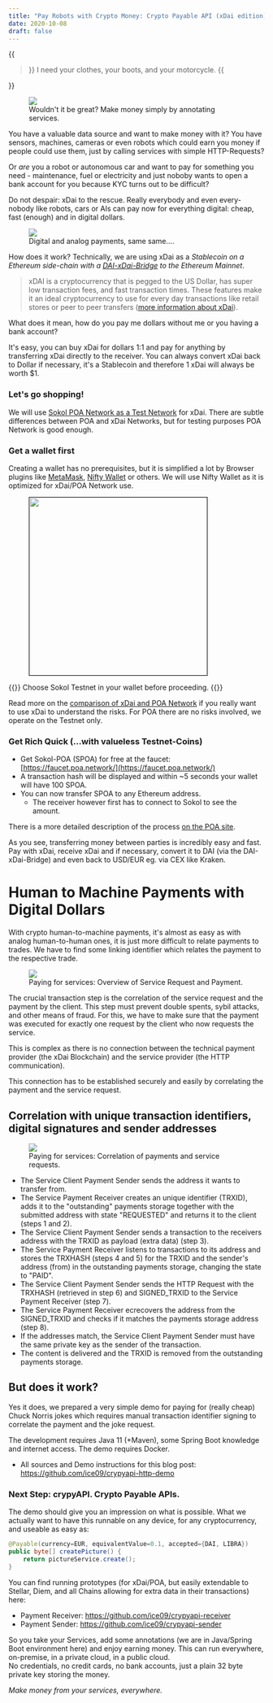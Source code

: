 ```yaml
---
title: "Pay Robots with Crypto Money: Crypto Payable API (xDai edition)"
date: 2020-10-08
draft: false
---
```


{{<blockquote author="T-1000">}}
I need your clothes, your boots, and your motorcycle.
{{</blockquote>}}

<figure>
  <img src="/images/resties_s.png"/>
  <figcaption>Wouldn't it be great? Make money simply by annotating services.</figcaption>
</figure>

You have a valuable data source and want to make money with it? You have sensors, machines, cameras or even robots which could earn you money if people could use them, just by calling services with simple HTTP-Requests?  

Or *are* you a robot or autonomous car and want to pay for something you need - maintenance, fuel or electricity and just noboby wants to open a bank account for you because KYC turns out to be difficult?

Do not despair: xDai to the rescue. Really everybody and even every-nobody like robots, cars or AIs can pay now for everything digital: cheap, fast (enough) and in digital dollars.

<figure>
   <img src="/images/crypyAPIsample_.png"/>
   <figcaption>Digital and analog payments, same same....</figcaption>
</figure>

How does it work? Technically, we are using xDai as a _Stablecoin on a Ethereum side-chain with a [DAI-xDai-Bridge](https://dai-bridge.poa.network/) to the Ethereum Mainnet_. 

> xDAI is a cryptocurrency that is pegged to the US Dollar, has super low transaction fees, and fast transaction times. These features make it an ideal cryptocurrency to use for every day transactions like retail stores or peer to peer transfers ([more information about xDai](https://medium.com/@jaredstauffer/what-is-xdai-how-do-i-use-xdai-a-simple-explanation-7440cbaf1df6)).

What does it mean, how do you pay me dollars without me or you having a bank account?

It's easy, you can buy xDai for dollars 1:1 and pay for anything by transferring xDai directly to the receiver. You can always convert xDai back to Dollar if necessary, it's a Stablecoin and therefore 1 xDai will always be worth $1. 

### Let's go shopping!

We will use [Sokol POA Network as a Test Network](https://www.poa.network/for-developers/developer-resourses) for xDai. There are subtle differences between POA and xDai Networks, but for testing purposes POA Network is good enough.  

### Get a wallet first

Creating a wallet has no prerequisites, but it is simplified a lot by Browser plugins like [MetaMask](https://metamask.io/), [Nifty Wallet](https://www.poa.network/for-users/nifty-wallet) or others. We will use Nifty Wallet as it is optimized for xDai/POA Network use.

<figure>
   <img style="width:350px" border=1 src="/images/nifty.png"/>
</figure>

{{<note>}}
Choose Sokol Testnet in your wallet before proceeding.
{{</note>}}

Read more on the [comparison of xDai and POA Network](https://www.xdaichain.com/about-xdai/comparisons/poa) if you really want to use xDai to understand the risks. For POA there are no risks involved, we operate on the Testnet only.

### Get Rich Quick (...with valueless Testnet-Coins)

* Get Sokol-POA (SPOA) for free at the faucet: [https://faucet.poa.network/](https://faucet.poa.network/)
* A transaction hash will be displayed and within ~5 seconds your wallet will have 100 SPOA.
* You can now transfer SPOA to any Ethereum address. 
  * The receiver however first has to connect to Sokol to see the amount.

There is a more detailed description of the process [on the POA site](https://www.poa.network/for-developers/getting-tokens-for-tests/sokol-testnet-faucet).

As you see, transferring money between parties is incredibly easy and fast. Pay with xDai, receive xDai and if necessary, convert it to DAI (via the DAI-xDai-Bridge) and even back to USD/EUR eg. via CEX like Kraken.

# Human to Machine Payments with Digital Dollars

With crypto human-to-machine payments, it's almost as easy as with analog human-to-human ones, it is just more difficult to relate payments to trades. We have to find some linking identifier which relates the payment to the respective trade.

<figure>
<img src="/images/PaymentAPIxDaiBold.png"/>
<figcaption>Paying for services: Overview of Service Request and Payment.</figcaption>
</figure>

The crucial transaction step is the correlation of the service request and the payment by the client. This step must prevent double spents, sybil attacks, and other means of fraud. For this, we have to make sure that the payment was executed for exactly one request by the client who now requests the service. 

This is complex as there is no connection between the technical payment provider (the xDai Blockchain) and the service provider (the HTTP communication). 

This connection has to be established securely and easily by correlating the payment and the service request.

## Correlation with unique transaction identifiers, digital signatures and sender addresses

<figure>
<img src="/images/payflow.png"/>
<figcaption>Paying for services: Correlation of payments and service requests.</figcaption>
</figure>

* The Service Client Payment Sender sends the address it wants to transfer from. 
* The Service Payment Receiver creates an unique identifier (TRXID), adds it to the "outstanding" payments storage together with the submitted address with state "REQUESTED" and returns it to the client (steps 1 and 2).
* The Service Client Payment Sender sends a transaction to the receivers address with the TRXID as payload (extra data) (step 3). 
* The Service Payment Receiver listens to transactions to its address and stores the TRXHASH (steps 4 and 5) for the TRXID and the sender's address (from) in the outstanding payments storage, changing the state to "PAID".
* The Service Client Payment Sender sends the HTTP Request with the TRXHASH (retrieved in step 6) and SIGNED_TRXID to the Service Payment Receiver (step 7).
* The Service Payment Receiver ecrecovers the address from the SIGNED_TRXID and checks if it matches the payments storage address (step 8).
* If the addresses match, the Service Client Payment Sender must have the same private key as the sender of the transaction.
* The content is delivered and the TRXID is removed from the outstanding payments storage.

## But does it work?

Yes it does, we prepared a very simple demo for paying for (really cheap) Chuck Norris jokes which requires manual transaction identifier signing to correlate the payment and the joke request.

The development requires Java 11 (+Maven), some Spring Boot knowledge and internet access. The demo requires Docker.

* All sources and Demo instructions for this blog post: https://github.com/ice09/crypyapi-http-demo

### Next Step: crypyAPI. Crypto Payable APIs.

The demo should give you an impression on what is possible. What we actually want to have this runnable on any device, for any cryptocurrency, and useable as easy as:

```java
@Payable(currency=EUR, equivalentValue=0.1, accepted={DAI, LIBRA})
public byte[] createPicture() {
    return pictureService.create();
}
```

You can find running prototypes (for xDai/POA, but easily extendable to Stellar, Diem, and all Chains allowing for extra data in their transactions) here:

* Payment Receiver: https://github.com/ice09/crypyapi-receiver
* Payment Sender: https://github.com/ice09/crypyapi-sender

So you take your Services, add some annotations (we are in Java/Spring Boot environment here) and enjoy earning money. This can run everywhere, on-premise, in a private cloud, in a public cloud.  
No credentials, no credit cards, no bank accounts, just a plain 32 byte private key storing the money.

*Make money from your services, everywhere.*